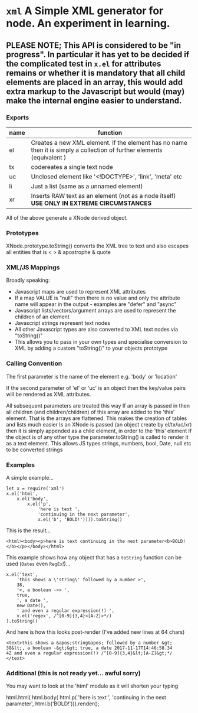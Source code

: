 # ```xml``` A Simple XML generator for node. An experiment in learning.

## PLEASE NOTE; This API is considered to be "in progress". In particular it has yet to be decided if the complicated test in ```x.el``` for attributes remains or whether it is mandatory that all child elements are placed in an array, this would add extra markup to the Javascript but would (may) make the internal engine easier to understand.

### Exports

name | function
-----|----------------------------
el | Creates a new XML element. If the element has no name then it is simply a collection of further elements (equivalent )
tx | codereates a single text node
uc | Unclosed element like '<!DOCTYPE>', 'link', 'meta' etc
li | Just a list (same as a unnamed element)
xr | Inserts RAW text as an element (not as a node itself) **USE ONLY IN EXTREME CIRCUMSTANCES**

All of the above generate a XNode derived object.

### Prototypes

XNode.prototype.toString() converts the XML tree to text and also escapes all entities that is < > & apostrophe & quote

### XML/JS Mappings

Broadly speaking:
- Javascript maps are used to represent XML attributes
 - If a map VALUE is "null" then there is no value and only the attribute name will appear in the output - examples are "defer" and "async"
- Javascript lists/vectors/argument arrays are used to represent the children of an element
- Javascript strings represent text nodes
- All other Javascript types are also converted to XML text nodes via "toString()"
 - This allows you to pass in your own types and specialise conversion to XML by adding a custom "toString()" to your objects prototype

### Calling Convention

The first parameter is the name of the element e.g. 'body' or 'location'

If the second parameter of 'el' or 'uc' is an object then the key/value
pairs will be rendered as XML attributes.

All subsequent parameters are treated this way
    If an array is passed in then all children (and children/children)
        of this array are added to the 'this' element. That is the
        arrays are flattened. This makes the creation of tables and
        lists much easier
    Is an XNode is passed (an object create by el/tx/uc/xr) then it is
        simply appended as a child element, in order to the 'this'
        element
    If the object is of any other type the parameter.toString() is
        called to render it as a text element. This allows JS types
        strings, numbers, bool, Date, null etc to be converted strings

### Examples

A simple example…
```
let x = require('xml')
x.el('html',
    x.el('body',
        x.el('p',
            'here is text ',
            'continuing in the next parameter',
            x.el('b', 'BOLD!')))).toString()
```
This is the result…

```<html><body><p>here is text continuing in the next parameter<b>BOLD!</b></p></body></html>```

This example shows how any object that has a ```toString``` function can be used (```Dates``` even ```RegEx```!)…

```
x.el('text',
    'this shows a \'string\' followed by a number >',
    38,
    '<, a boolean ->> ',
    true,
    ', a date ',
    new Date(),
    ' and even a regular expression(!) ',
    x.el('regex', /^[0-9]{3,4}<[A-Z]>*/)
).toString()
```
And here is how this looks post-render (I've added new lines at 64 chars)

```
<text>this shows a &apos;string&apos; followed by a number &gt;
38&lt;, a boolean -&gt;&gt; true, a date 2017-11-17T14:46:58.34
4Z and even a regular expression(!) /^[0-9]{3,4}&lt;[A-Z]&gt;*/
</text>
```

### Additional (this is not ready yet... awful sorry)

You may want to look at the 'html' module as it will shorten your typing

html.html(
    html.body(
        html.p(
            'here is text ',
            'continuing in the next parameter',
            html.b('BOLD!'))).render();
